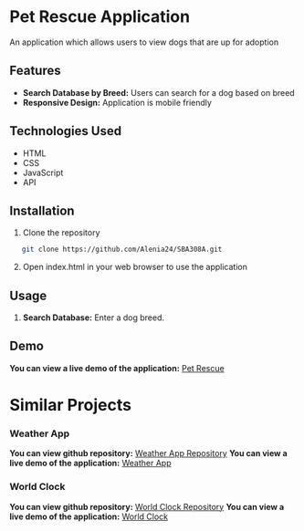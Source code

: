# Pet Rescue Application
An application which allows users to view dogs that are up for adoption

## Features
* **Search Database by Breed:** Users can search for a dog based on breed 
* **Responsive Design:** Application is mobile friendly

## Technologies Used
* HTML
* CSS
* JavaScript
* API

## Installation
1. Clone the repository
```bash
   git clone https://github.com/Alenia24/SBA308A.git

```
2. Open index.html in your web browser to use the application

## Usage
1. **Search Database:** Enter a dog breed.

## Demo
**You can view a live demo of the application:** [Pet Rescue](https://rad-frangipane-97b1ca.netlify.app/)

# Similar Projects
### Weather App
**You can view github repository:** [Weather App Repository](https://github.com/Alenia24/Weather-App)
**You can view a live demo of the application:** [Weather App](https://weatherforecastapppp.netlify.app/)

### World Clock
**You can view github repository:** [World Clock Repository](https://github.com/Alenia24/world-clock-design)
**You can view a live demo of the application:** [World Clock](https://worldclockdesign.netlify.app/)


   
